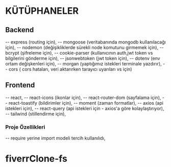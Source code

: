 # KÜTÜPHANELER

## Backend

-- express (routing için),
-- mongoose (veritabanında mongodb kullanılacağı için),
-- nodemon (değişikliklerde sürekli node komutunu girmemek için),
-- bcrypt (şifreleme için),
-- cookie-parser (kullanıcının auth,jwt token vs bilgilerini gönderme için),
-- jsonwebtoken (jwt token için),
-- dotenv (env ortam değişkenleri için),
-- morgan (yaptığımız istekleri terminale yazdırır),
-- cors ( cors hataları, veri aktarırken tarayıcı uyarıları vs için)

## Frontend

-- react,
-- react-icons (ikonlar için),
-- react-router-dom (sayfalama için),
-- react-toastify (bildirimler için),
-- moment (zaman formatlar),
-- axios (api istekleri için),
-- react-query (api istekleri için - axios'a göre kolaylaştırıyor),
-- tailwind (stillendirme için),

### Proje Özellikleri

-- require yerine import modeli tercih kullanılıdı,
# fiverrClone-fs
